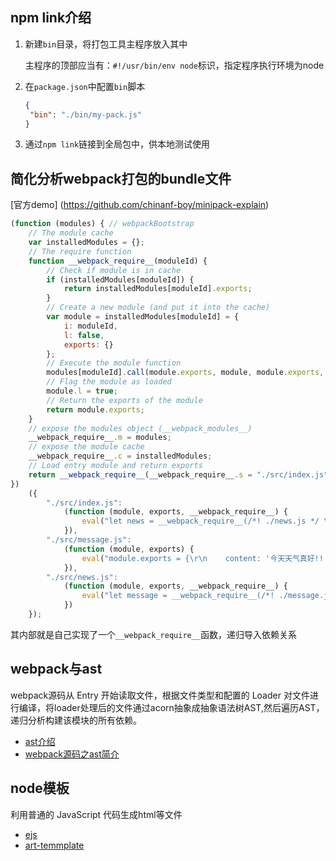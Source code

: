## npm link介绍
1. 新建`bin`目录，将打包工具主程序放入其中

   主程序的顶部应当有：`#!/usr/bin/env node`标识，指定程序执行环境为node

2. 在`package.json`中配置`bin`脚本

   ```json
   {
   	"bin": "./bin/my-pack.js"
   }
   ```

3. 通过`npm link`链接到全局包中，供本地测试使用

## 简化分析webpack打包的bundle文件
[官方demo] (https://github.com/chinanf-boy/minipack-explain)
```js
(function (modules) { // webpackBootstrap
    // The module cache
    var installedModules = {};
    // The require function
    function __webpack_require__(moduleId) {
        // Check if module is in cache
        if (installedModules[moduleId]) {
            return installedModules[moduleId].exports;
        }
        // Create a new module (and put it into the cache)
        var module = installedModules[moduleId] = {
            i: moduleId,
            l: false,
            exports: {}
        };
        // Execute the module function
        modules[moduleId].call(module.exports, module, module.exports, __webpack_require__);
        // Flag the module as loaded
        module.l = true;
        // Return the exports of the module
        return module.exports;
    }
    // expose the modules object (__webpack_modules__)
    __webpack_require__.m = modules;
    // expose the module cache
    __webpack_require__.c = installedModules;
    // Load entry module and return exports
    return __webpack_require__(__webpack_require__.s = "./src/index.js");
})
    ({
        "./src/index.js":
            (function (module, exports, __webpack_require__) {
                eval("let news = __webpack_require__(/*! ./news.js */ \"./src/news.js\")\r\nconsole.log(news.content)\n\n//# sourceURL=webpack:///./src/index.js?");
            }),
        "./src/message.js":
            (function (module, exports) {
                eval("module.exports = {\r\n    content: '今天天气真好!!!'\r\n}\n\n//# sourceURL=webpack:///./src/message.js?");
            }),
        "./src/news.js":
            (function (module, exports, __webpack_require__) {
                eval("let message = __webpack_require__(/*! ./message.js */ \"./src/message.js\")\r\n\r\nmodule.exports = {\r\n    content: '今天我想说:' + message.content\r\n}\n\n//# sourceURL=webpack:///./src/news.js?");
            })
    });
```

其内部就是自己实现了一个`__webpack_require__`函数，递归导入依赖关系

## webpack与ast

webpack源码从 Entry 开始读取文件，根据文件类型和配置的 Loader 对文件进行编译，将loader处理后的文件通过acorn抽象成抽象语法树AST,然后遍历AST，递归分析构建该模块的所有依赖。

- [ast介绍](https://juejin.im/post/5bff941e5188254e3b31b424)
- [webpack源码之ast简介](https://segmentfault.com/a/1190000014178462)

## node模板

利用普通的 JavaScript 代码生成html等文件
- [ejs](https://ejs.bootcss.com/)
- [art-temmplate](https://aui.github.io/art-template/zh-cn/docs/)